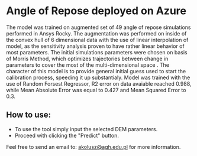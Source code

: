 # Angle of Repose deployed on Azure
The model was trained on augmented set of 49 angle of repose simulations performed in Ansys Rocky. The augmentation was performed on inside of the convex hull of 6 dimensional data with the use of linear interpolation of model, as the sensitivity analysis proven to have rather linear behavior of most parameters. The initial simulations parameters were chosen on basis of Morris Method, which optimizes trajectories between change in parameters to cover the most of the multi-dimensional space <insert  link  to  publication>.
The character of this model is to provide general initial guess used to start the calibration process, speeding it up substantialy. Model was trained with the use of Random Forsest Regressor, R2 error on data avaiable reached 0.988, while Mean Absolute Error was equal to 0.427 and Mean Squared Error to 0.3.
## How to use:
- To use the tool simply input the selected DEM parameters.
- Proceed with clicking the "Predict" button.


Feel free to send an email to: akolusz@agh.edu.pl for more information.


